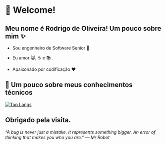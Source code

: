 # :pushpin: Welcome!
## Meu nome é Rodrigo de Oliveira! Um pouco sobre mim ✨

- Sou engenheiro de Software Senior  :robot:

- Eu amor :smiley_cat:, :coffee: e :books: . 

- Apaixonado por codificação :heart:

## :triangular_flag_on_post: Um pouco sobre meus conhecimentos técnicos

[![Top Langs](https://github-readme-stats.vercel.app/api/top-langs/?username=rodri-oliveira-dev&layout=compact&theme=dark)](https://github.com/anuraghazra/github-readme-stats)


## Obrigado pela visita. 

<i>“A bug is never just a mistake. It represents something bigger. An error of thinking that makes you who you are.”
― Mr Robot</i>

